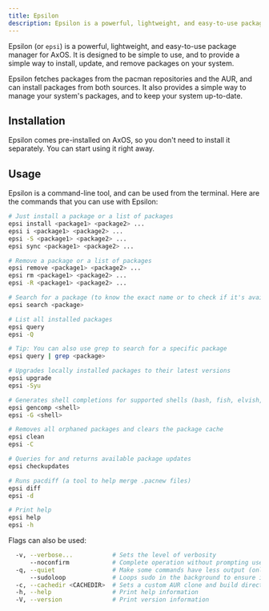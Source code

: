 ```yaml
---
title: Epsilon
description: Epsilon is a powerful, lightweight, and easy-to-use package manager for AxOS
---
```


Epsilon (or `epsi`) is a powerful, lightweight, and easy-to-use package manager for AxOS. It is designed to be simple to use, and to provide a simple way to install, update, and remove packages on your system.

Epsilon fetches packages from the pacman repositories and the AUR, and can install packages from both sources. It also provides a simple way to manage your system's packages, and to keep your system up-to-date.

## Installation

Epsilon comes pre-installed on AxOS, so you don't need to install it separately. You can start using it right away.

## Usage

Epsilon is a command-line tool, and can be used from the terminal. Here are the commands that you can use with Epsilon:

```bash
# Just install a package or a list of packages
epsi install <package1> <package2> ...
epsi i <package1> <package2> ...
epsi -S <package1> <package2> ...
epsi sync <package1> <package2> ...
```

```bash
# Remove a package or a list of packages
epsi remove <package1> <package2> ...
epsi rm <package1> <package2> ...
epsi -R <package1> <package2> ...
```

```bash
# Search for a package (to know the exact name or to check if it's available)
epsi search <package>
```

```bash
# List all installed packages
epsi query
epsi -Q

# Tip: You can also use grep to search for a specific package
epsi query | grep <package>
```

```bash
# Upgrades locally installed packages to their latest versions
epsi upgrade
epsi -Syu
```

```bash
# Generates shell completions for supported shells (bash, fish, elvish, pwsh)
epsi gencomp <shell>
epsi -G <shell>
```

```bash
# Removes all orphaned packages and clears the package cache
epsi clean
epsi -C
```

```bash
# Queries for and returns available package updates
epsi checkupdates
```

```bash
# Runs pacdiff (a tool to help merge .pacnew files)
epsi diff
epsi -d
```

```bash
# Print help
epsi help
epsi -h
```

Flags can also be used:

```bash
  -v, --verbose...           # Sets the level of verbosity
      --noconfirm            # Complete operation without prompting user
  -q, --quiet                # Make some commands have less output (only clean, upgrade, and install are supported)
      --sudoloop             # Loops sudo in the background to ensure it doesn't time out during long builds
  -c, --cachedir <CACHEDIR>  # Sets a custom AUR clone and build directory for the specified operation
  -h, --help                 # Print help information
  -V, --version              # Print version information
```